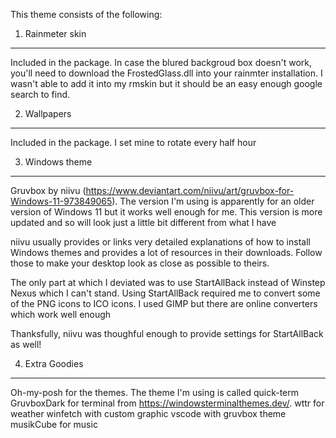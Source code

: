 This theme consists of the following:

1. Rainmeter skin
-----------------
Included in the package. In case the blured backgroud box doesn't work, you'll need to download the FrostedGlass.dll into your rainmter installation. I wasn't able to add it into my rmskin but it should be an easy enough google search to find. 

2. Wallpapers
-------------
Included in the package. I set mine to rotate every half hour

3. Windows theme
----------------
Gruvbox by niivu (https://www.deviantart.com/niivu/art/gruvbox-for-Windows-11-973849065). The version I'm using is apparently for an older version of Windows 11 but it works well enough for me. This version is more updated and so will look just a little bit different from what I have

niivu usually provides or links very detailed explanations of how to install Windows themes and provides a lot of resources in their downloads. Follow those to make your desktop look as close as possible to theirs. 

The only part at which I deviated was to use StartAllBack instead of Winstep Nexus which I can't stand. Using StartAllBack required me to convert some of the PNG icons to ICO icons. I used GIMP but there are online converters which work well enough

Thanksfully, niivu was thoughful enough to provide settings for StartAllBack as well! 

4. Extra Goodies
----------------

Oh-my-posh for the themes. The theme I'm using is called quick-term
GruvboxDark for terminal from https://windowsterminalthemes.dev/. 
wttr for weather
winfetch with custom graphic
vscode with gruvbox theme
musikCube for music